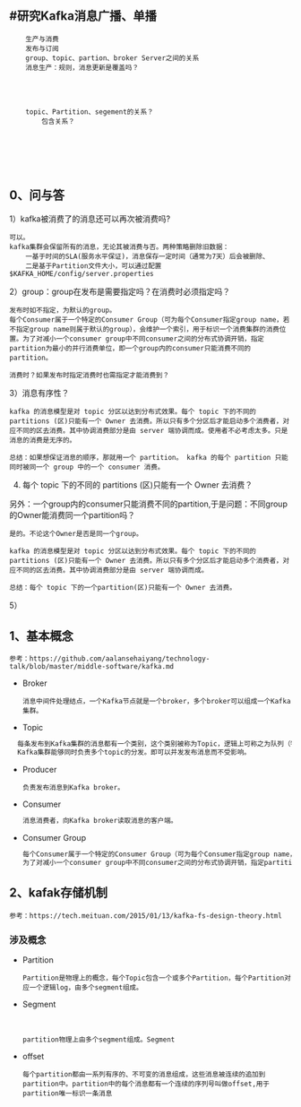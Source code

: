 ## #研究Kafka消息广播、单播

```
	生产与消费
	发布与订阅
	group、topic、partion、broker Server之间的关系
	消息生产：规则，消息更新是覆盖吗？
```

​		
​		

```
	topic、Partition、segement的关系？
		包含关系？
```



​			
​		

​		

## 0、问与答

1）kafka被消费了的消息还可以再次被消费吗?

```
可以。
kafka集群会保留所有的消息，无论其被消费与否。两种策略删除旧数据：
	一基于时间的SLA(服务水平保证)，消息保存一定时间（通常为7天）后会被删除、
	二是基于Partition文件大小，可以通过配置$KAFKA_HOME/config/server.properties
```

2）group：group在发布是需要指定吗？在消费时必须指定吗？

```
发布时如不指定，为默认的group。
每个Consumer属于一个特定的Consumer Group（可为每个Consumer指定group name，若不指定group name则属于默认的group），会维护一个索引，用于标识一个消费集群的消费位置。为了对减小一个consumer group中不同consumer之间的分布式协调开销，指定partition为最小的并行消费单位，即一个group内的consumer只能消费不同的partition。

消费时？如果发布时指定消费时也需指定才能消费到？
```

3）消息有序性？

```
kafka 的消息模型是对 topic 分区以达到分布式效果。每个 topic 下的不同的 partitions (区)只能有一个 Owner 去消费。所以只有多个分区后才能启动多个消费者，对应不同的区去消费。其中协调消费部分是由 server 端协调而成。使用者不必考虑太多。只是消息的消费是无序的。

总结：如果想保证消息的顺序，那就用一个 partition。 kafka 的每个 partition 只能同时被同一个 group 中的一个 consumer 消费。
```

4)   每个 topic 下的不同的 partitions (区)只能有一个 Owner 去消费？

另外：一个group内的consumer只能消费不同的partition,于是问题：不同group的Owner能消费同一个partition吗？

```text
是的。不论这个Owner是否是同一个group。

kafka 的消息模型是对 topic 分区以达到分布式效果。每个 topic 下的不同的 partitions (区)只能有一个 Owner 去消费。所以只有多个分区后才能启动多个消费者，对应不同的区去消费。其中协调消费部分是由 server 端协调而成。

总结：每个 topic 下的一个partition(区)只能有一个 Owner 去消费。
```

5） 





## 1、基本概念

```textpom
参考：https://github.com/aalansehaiyang/technology-talk/blob/master/middle-software/kafka.md
```

- Broker

  ```text
  消息中间件处理结点，一个Kafka节点就是一个broker，多个broker可以组成一个Kafka集群。
  ```

- Topic

```tex
  每条发布到Kafka集群的消息都有一个类别，这个类别被称为Topic，逻辑上可称之为队列（物理上不同Topic的消息分开存储，逻辑上一个Topic的消息虽然保存于一个或多个broker上但用户只需指定消息的Topic即可生产或消费数据而不必关心数据存于何处）
  Kafka集群能够同时负责多个topic的分发。即可以并发发布消息而不受影响。
```

- Producer

  ```
  负责发布消息到Kafka broker。
  ```

- Consumer

  ```tex
  消息消费者，向Kafka broker读取消息的客户端。
  ```

- Consumer Group

  ```tex
  每个Consumer属于一个特定的Consumer Group（可为每个Consumer指定group name，若不指定group name则属于默认的group），会维护一个索引，用于标识一个消费集群的消费位置。
  为了对减小一个consumer group中不同consumer之间的分布式协调开销，指定partition为最小的并行消费单位，即一个group内的consumer只能消费不同的partition。
  ```

## 2、kafak存储机制

~~~
参考：https://tech.meituan.com/2015/01/13/kafka-fs-design-theory.html
~~~

### 涉及概念

- Partition

  ~~~
  Partition是物理上的概念，每个Topic包含一个或多个Partition，每个Partition对应一个逻辑log，由多个segment组成。
  ~~~

- Segment

  ​

  ```text
  partition物理上由多个segment组成。Segment
  ```

- offset

  ```text
  每个partition都由一系列有序的、不可变的消息组成，这些消息被连续的追加到partition中。partition中的每个消息都有一个连续的序列号叫做offset,用于partition唯一标识一条消息
  ```